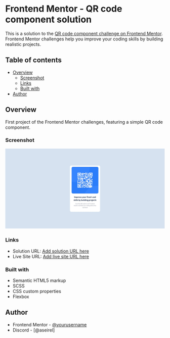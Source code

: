 # Frontend Mentor - QR code component solution

This is a solution to the [QR code component challenge on Frontend Mentor](https://www.frontendmentor.io/challenges/qr-code-component-iux_sIO_H). Frontend Mentor challenges help you improve your coding skills by building realistic projects.

## Table of contents

- [Overview](#overview)
  - [Screenshot](#screenshot)
  - [Links](#links)
  - [Built with](#built-with)
- [Author](#author)

## Overview

First project of the Frontend Mentor challenges, featuring a simple QR code component.

### Screenshot

![](./screenshot.jpg)

### Links

- Solution URL: [Add solution URL here](https://github.com/nastaj/qr-code-component)
- Live Site URL: [Add live site URL here](https://your-live-site-url.com)

### Built with

- Semantic HTML5 markup
- SCSS
- CSS custom properties
- Flexbox

## Author

- Frontend Mentor - [@yourusername](https://www.frontendmentor.io/profile/nastaj)
- Discord - [@aseirel]
